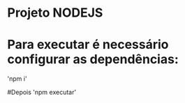 # Projeto NODEJS

# Para executar é necessário configurar as dependências:
'npm i'

#Depois 
'npm executar'